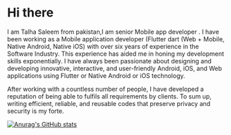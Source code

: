 # Hi there

I am Talha Saleem from pakistan,I am senior Mobile app developer . I have been working as a Mobile application developer (Flutter dart (Web + Mobile, Native Android, Native iOS) with over six years of experience in the Software Industry. This experience has aided me in honing my development skills exponentially. I have always been passionate about designing and developing innovative, interactive, and user-friendly Android, iOS, and Web applications using Flutter or Native Android or iOS technology.

After working with a countless number of people, I have developed a reputation of being able to fulfils all requirements by clients. To sum up, writing efficient, reliable, and reusable codes that preserve privacy and security is my forte. 

[![Anurag's GitHub stats](https://github-readme-stats.vercel.app/api?username=talha80)](https://github.com/anuraghazra/github-readme-stats)
